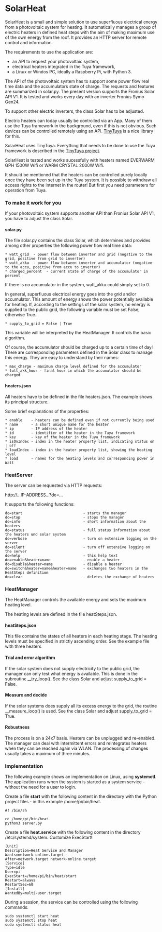 # SolarHeat

SolarHeat is a small and simple solution to use superfluous electrical 
energy from a photovoltaic system for heating. 
It automatically manages a group of electric heaters in defined heat steps 
with the aim of making  maximum use of the own energy from the roof. It 
provides an HTTP server for remote control and information. 

The requirements to use the application are:

- an API to request your photovoltaic system,
- electrical heaters integrated in the Tuya framework,
- a Linux or Windos PC, ideally a Raspberry Pi, with Python 3.

The API of the photovoltaic system has to support some power flow real time 
data and the accumulators state of charge. The requests and features 
are summarized in solar.py. The present version supports the Fronius Solar 
API V1. It is tested and works every day with an inverter Fronius Symo Gen24.

To support other electric inverters, the class Solar has to be adjusted.

Electric heaters can today usually be controlled via an App. Many of them 
use the Tuya framework in the background, even if this is not obvious. Such 
devices can be controlled remotely using an API. [TinyTuya](https://github.com/jasonacox/tinytuya) 
is a nice library for this.

SolarHeat uses TinyTuya. Everything that needs to be done to use the Tuya 
framework is described in the [TinyTuya project](https://github.com/jasonacox/tinytuya).

SolarHeat is tested and works sucessfully with heaters named EVERWARM GPH 
1500W Wifi or WARM CRYSTAL 2000W Wifi. 

It should be mentioned that the heaters can be controlled purely locally once they have been set up 
in the Tuya system. It is possible to withdraw all access rights to the Internet in the router!
But first you need parameters for operation from Tuya.

### To make it work for you

If your photovoltaic system supports another API than Fronius Solar API V1, 
you have to adjust the class Solar.

#### solar.py

The file solar.py contains the class Solar, which determines and provides 
among other properties the following power flow real time data:

    * watt_grid  - power flow between inverter and grid (negative to the grid, positive from grid to inverter)
    * watt_akku  - power flow between inverter and accumulator (negative to the accu, positive from accu to inverter)
    * charged_percent  - current state of charge of the accumulator in percent

If there is no accumulator in the system, watt_akku could simply set to 0.

In general, superfluous electrical energy goes into the grid and/or 
accumulator. This amount of energy shows the power potentially available 
for heating. If, according to the settings of the solar system, no energy is 
supplied to the public grid, the following variable must be set False, 
otherwise True.

    * supply_to_grid = False | True

This variable will be interpreted by the HeatManager. It controls the basic 
algorithm.

Of course, the accumulator should be charged up to a certain time of day! 
There are corresponding parameters defined in the Solar class to manage this 
energy. They are easy to understand by their names:

    * max_charge - maximum charge level defined for the accumulator
    * full_akk_hour - final hour in which the accumulator should be charged

#### heaters.json

All heaters have to be defined in the file heaters.json. The example shows 
its principal structure. 

Some brief explanations of the properties:

    * enable    - heaters can be defined even if not currently being used
    * name      - a short unique name for the heater
    * ip        - IP address of the heater
    * id        - identifier of the heater in the Tuya framework
    * key       - key of the heater in the Tuya framework
    * isOnIndex - index in the heater property list, indicating status on | off
    * loadIndex - index in the heater property list, showing the heating level 
    * load      - names for the heating levels and corresponding power in Watt

### HeatServer

The server can be requested via HTTP requests:

http://...IP-ADDRESS...?do=...

It supports the following functions:

    do=start                            - starts the manager
    do=stop                             - stops the manager
    do=info                             - short information about the heaters
    do=status                           - full status information about the heaters und solar system
    do=verbose                          - turn on extensive logging on the server
    do=silent                           - turn off extensive logging on the server
    do=help                             - this help text
    do=enable&heater=name               - enable a heater
    do=disable&heater=name              - disable a heater
    do=switch&heater=name&heater=name   - exchanges two heaters in the HeatSteps definition
    do=clear                            - deletes the exchange of heaters

### HeatManager

The HeatManager controls the available energy and sets the maximum heating 
level. 

The heating levels are defined in the file heatSteps.json.

#### heatSteps.json

This file contains the states of all heaters in each heating stage. The 
heating levels must be specified in strictly ascending order. See the 
example file with three heaters.

#### Trial and error algorithm

If the solar system does not supply electricity to the public grid, the 
manager can only test what energy is available. This is done in the 
subroutine __try_loop(). See the class Solar and adjust 
supply_to_grid = False.

#### Measure and decide

If the solar systems does supply all its excess energy to the grid, the 
routine __measure_loop() is used. See the class Solar and adjust 
supply_to_grid = True.

#### Robustness

The process is on a 24x7 basis. Heaters can be unplugged and re-enabled. The 
manager can deal with intermittent errors and reintegrates heaters when they 
can be reached again via WLAN. The processing of changes usually takes a 
maximum of three minutes.

### Implementation

The following example shows an implementation on Linux, using **systemctl**. 
The application runs when the system is started as a system service - without the need for a user to login.

Create a file **start** with the following content in the directory with the 
Python project files - in this example /home/pi/bin/heat.

    #! /bin/sh

    cd /home/pi/bin/heat
    python3 server.py

Create a file **heat.service** with the following content in the directory 
/etc/systemd/system. Customize ExecStart!

    [Unit]
    Description=Heat Service and Manager
    Wants=network-online.target
    After=network.target network-online.target
    [Service]
    Type=idle
    User=pi
    ExecStart=/home/pi/bin/heat/start
    Restart=always
    RestartSec=60
    [Install]
    WantedBy=multi-user.target

During a session, the service can be controlled using the following commands:

    sudo systemctl start heat
    sudo systemctl stop heat
    sudo systemctl status heat
